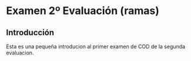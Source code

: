 # Examen 2º Evaluación (ramas)

## Introducción
Esta es una pequeña introducion al primer examen de COD de la segunda evaluacion. 